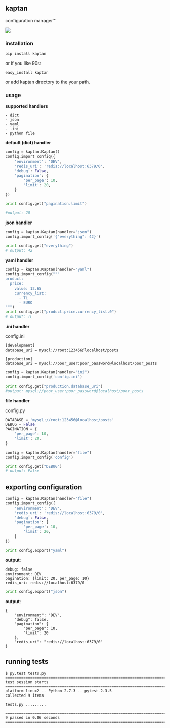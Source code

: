 ## kaptan ##


configuration manager™

<img src="https://raw.github.com/emre/kaptan/master/sparrow.gif">


### installation ###

```
pip install kaptan
```
or if you like 90s:

```
easy_install kaptan
```

or add kaptan directory to the your path.

### usage ###
**supported handlers**

    - dict
    - json
    - yaml
    - .ini
    - python file
    
**default (dict) handler**
```python
config = kaptan.Kaptan()
config.import_config({
    'environment': 'DEV',
    'redis_uri': 'redis://localhost:6379/0',
    'debug': False,
    'pagination': {
        'per_page': 10,
        'limit': 20,
    }
})

print config.get("pagination.limit")

#output: 20
```
**json handler**
```python
config = kaptan.Kaptan(handler="json")
config.import_config('{"everything": 42}')

print config.get("everything")
# output: 42
```

**yaml handler**
```python
config = kaptan.Kaptan(handler="yaml")
config.import_config("""
product:
  price:
    value: 12.65
    currency_list:
      - TL
      - EURO
""")
print config.get("product.price.currency_list.0")
# output: TL
```

**.ini handler**

config.ini
```
[development]
database_uri = mysql://root:123456@localhost/posts

[production]
database_uri = mysql://poor_user:poor_password@localhost/poor_posts
```

```python
config = kaptan.Kaptan(handler="ini")
config.import_config('config.ini')

print config.get("production.database_uri")
#output: mysql://poor_user:poor_password@localhost/poor_posts
```
**file handler**

config.py
```python
DATABASE = 'mysql://root:123456@localhost/posts'
DEBUG = False
PAGINATION = {
    'per_page': 10,
    'limit': 20,
}
```
```python
config = kaptan.Kaptan(handler="file")
config.import_config('config')

print config.get("DEBUG")
# output: False
```
## exporting configuration ##
```python
config = kaptan.Kaptan(handler="file")
config.import_config({
    'environment': 'DEV',
    'redis_uri': 'redis://localhost:6379/0',
    'debug': False,
    'pagination': {
        'per_page': 10,
        'limit': 20,
    }
})

```

```python
print config.export("yaml")
```
**output**:
```
debug: false
environment: DEV
pagination: {limit: 20, per_page: 10}
redis_uri: redis://localhost:6379/0
```

```python
print config.export("json")
```
**output**:
```
{
    "environment": "DEV",
    "debug": false,
    "pagination": {
        "per_page": 10,
        "limit": 20
    },
    "redis_uri": "redis://localhost:6379/0"
}
```
## running tests ##
```
$ py.test tests.py
======================================================================================================== test session starts ========================================================================================================
platform linux2 -- Python 2.7.3 -- pytest-2.3.5
collected 9 items 

tests.py .........

===================================================================================================== 9 passed in 0.06 seconds ======================================================================================================
```
